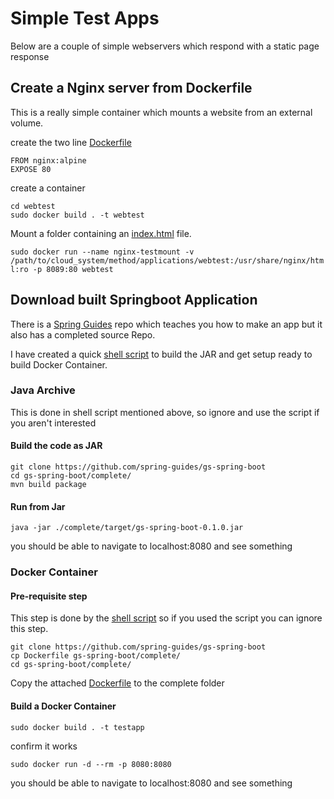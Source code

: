 # Simple Test Apps
Below are a couple of simple webservers which respond with a static page response

## Create a Nginx server from Dockerfile
This is a really simple container which mounts a website from an external volume.

create the two line [Dockerfile](webtest/Dockerfile)

```
FROM nginx:alpine
EXPOSE 80
```

create a container

```
cd webtest
sudo docker build . -t webtest
```

Mount a folder containing an [index.html](webtest/index.html) file.

`sudo docker run --name nginx-testmount -v /path/to/cloud_system/method/applications/webtest:/usr/share/nginx/html:ro -p 8089:80 webtest`


## Download built Springboot Application
There is a [Spring Guides](https://github.com/spring-guides/gs-spring-boot) repo which teaches you how to make an app but it also has a completed source Repo.

I have created a quick [shell script](springbootest/create_container.sh) to build the JAR and get setup ready to build Docker Container.
### Java Archive
This is done in shell script mentioned above, so ignore and use the script if you aren't interested

#### Build the code as JAR

```
git clone https://github.com/spring-guides/gs-spring-boot
cd gs-spring-boot/complete/
mvn build package
```

#### Run from Jar

`java -jar ./complete/target/gs-spring-boot-0.1.0.jar`

you should be able to navigate to localhost:8080 and see something

### Docker Container
#### Pre-requisite step
This step is done by the [shell script](springbootest/create_container.sh) so if you used the script you can ignore this step.

```
git clone https://github.com/spring-guides/gs-spring-boot
cp Dockerfile gs-spring-boot/complete/
cd gs-spring-boot/complete/
```


Copy the attached [Dockerfile](springbootest/Dockerfile) to the complete folder 
#### Build a Docker Container

`sudo docker build . -t testapp`

confirm it works

`sudo docker run -d --rm -p 8080:8080`

you should be able to navigate to localhost:8080 and see something
